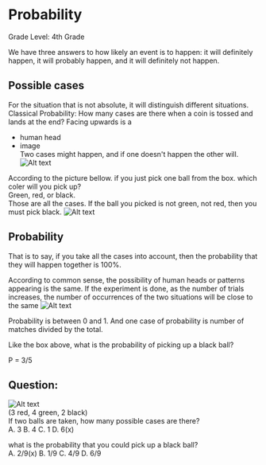 #  Probability
Grade Level: 4th Grade

We have three answers to how likely an event is to happen: it will definitely happen, it will probably happen, and it will definitely not happen.  

## Possible cases

For the situation that is not absolute, it will distinguish different situations. Classical Probability: How many cases are there when a coin is tossed and lands at the end?  Facing upwards is a 
* human head  
* image  
Two cases might happen, and if one doesn't happen the other will.  
![Alt text](https://live.staticflickr.com/65535/52526146458_a901f67b71_z.jpg)  

According to the picture bellow. if you just pick one ball from the box. which coler will you pick up?   
Green, red, or black.  
Those are all the cases. If the ball you picked is not green, not red, then you must pick black.
![Alt text](https://live.staticflickr.com/65535/52525129882_f6d85be07d_z.jpg)  

## Probability
That is to say, if you take all the cases into account, then the probability that they will happen together is 100%.

According to common sense, the possibility of human heads or patterns appearing is the same. If the experiment is done, as the number of trials increases, the number of occurrences of the two situations will be close to the same
![Alt text](https://live.staticflickr.com/65535/52526146573_6d4ebffc56_c.jpg)  

Probability is between 0 and 1.
And one case of probability is number of matches divided by the total. 

Like the box above, what is the probability of picking up a black ball?


P = 3/5


## Question:
![Alt text](https://live.staticflickr.com/65535/52526146638_0fac9d863c_z.jpg)  
(3 red,  4 green, 2 black)  
If two balls are taken, how many possible cases are there?  
A. 3  B. 4  C. 1  D. 6(x)        

what is the probability that you could pick up a black ball?  
A. 2/9(x)  B. 1/9  C. 4/9  D. 6/9   






